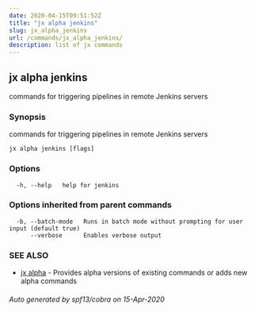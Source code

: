 ```yaml
---
date: 2020-04-15T09:51:52Z
title: "jx alpha jenkins"
slug: jx_alpha_jenkins
url: /commands/jx_alpha_jenkins/
description: list of jx commands
---
```

## jx alpha jenkins

commands for triggering pipelines in remote Jenkins servers

### Synopsis

commands for triggering pipelines in remote Jenkins servers

```
jx alpha jenkins [flags]
```

### Options

```
  -h, --help   help for jenkins
```

### Options inherited from parent commands

```
  -b, --batch-mode   Runs in batch mode without prompting for user input (default true)
      --verbose      Enables verbose output
```

### SEE ALSO

* [jx alpha](/commands/jx_alpha/)	 - Provides alpha versions of existing commands or adds new alpha commands

###### Auto generated by spf13/cobra on 15-Apr-2020
